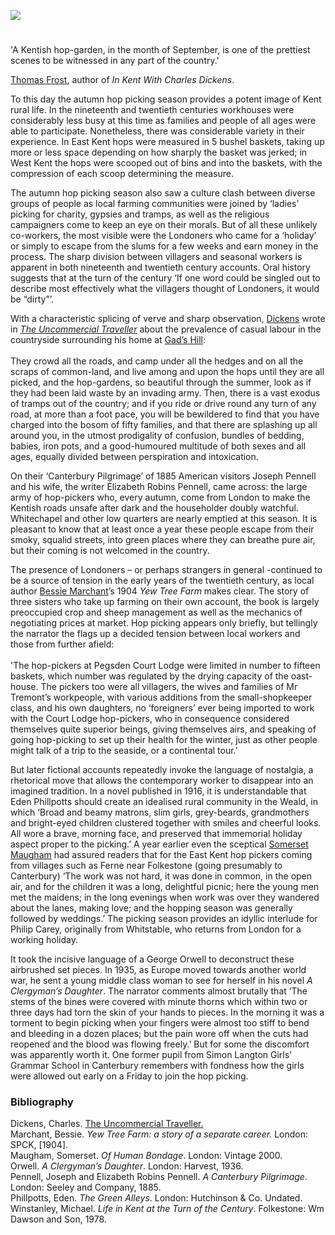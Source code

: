 <a href="https://juncture-digital.org"><img src="https://juncture-digital.org/images/ve-button.png"/></a>
<param author="Carolyn Oulton" banner="https://upload.wikimedia.org/wikipedia/commons/4/44/Hopping_in_Kent-_Hop-picking_in_Yalding%2C_Kent%2C_England%2C_UK%2C_1944_D22170.jpg" layout="vtl" title="Hop Picking and the Literary Imagination" ve-config/>

<param aliases="West Kent" eid="Q7985606" ve-entity/>
<param aliases="Gads Hill" eid="Q104082075" ve-entity/>
<param aliases="Canterbury" eid="Q29303" ve-entity/>
<param aliases="Folkestone" eid="Q375314" ve-entity/>
<param aliases="Whitstable" eid="Q964785" ve-entity/>
<param aliases="Simon Langton Girls' Grammar School" eid="Q751916" ve-entity/>
<param aliases="Ferne" eid="Q1006783" ve-entity/>

#

'A Kentish hop-garden, in the month of September, is one of the prettiest scenes to be witnessed in any part of the country.' 

[Thomas Frost](/19c/19c-frost-biography), author of _In Kent With Charles Dickens_.

To this day the autumn hop picking season provides a potent image of Kent rural life. In the nineteenth and twentieth centuries workhouses were considerably less busy at this time as families and people of all ages were able to participate. Nonetheless, there was considerable variety in their experience. In East Kent hops were measured in 5 bushel baskets, taking up more or less space depending on how sharply the basket was jerked; in West Kent the hops were scooped out of bins and into the baskets, with the compression of each scoop determining the measure. 
<param ve-image-v2 manifest="https://iiif.juncture-digital.org/wc:Hop-Picking_in_Kent_by_Stephen_Thompson_1875.jpg/manifest.json">
<param center="Q7985606" ve-map zoom="10"/>

The autumn hop picking season also saw a culture clash between diverse groups of people as local farming communities were joined by ‘ladies’ picking for charity, gypsies and tramps, as well as the religious campaigners come to keep an eye on their morals. But of all these unlikely co-workers, the most visible were the Londoners who came for a ‘holiday’ or simply to escape from the slums for a few weeks and earn money in the process. The sharp division between villagers and seasonal workers is apparent in both nineteenth and twentieth century accounts. Oral history suggests that at the turn of the century ‘If one word could be singled out to describe most effectively what the villagers thought of Londoners, it would be “dirty”’.
<param ve-image-v2 manifest="https://iiif.juncture-digital.org/wc:Hopping_in_Kent-_Hop-picking_in_Yalding%2C_Kent%2C_England%2C_UK%2C_1944_D22172.jpg/manifest.json">

With a characteristic splicing of verve and sharp observation, [Dickens](/dickens/dickens-biography) wrote in [_The Uncommercial Traveller_]( https://www.djo.org.uk/indexes/authors/charles-dickens/the-uncommercial-traveller.html) about the prevalence of casual labour in the countryside surrounding his home at [Gad’s Hill](/dickens/dickens-gads-hill):
<br/><br/>
They crowd all the roads, and camp under all the hedges and on all the scraps of common-land, and live among and upon the hops until they are all picked, and the hop-gardens, so beautiful through the summer, look as if they had been laid waste by an invading army. Then, there is a vast exodus of tramps out of the country; and if you ride or drive round any turn of any road, at more than a foot pace, you will be bewildered to find that you have charged into the bosom of fifty families, and that there are splashing up all around you, in the utmost prodigality of confusion, bundles of bedding, babies, iron pots, and a good-humoured multitude of both sexes and all ages, equally divided between perspiration and intoxication. 
<param ve-image-v2 manifest="https://iiif.juncture-digital.org/gh:kent-map/images/20c/OasthousesMJC.jpg/manifest.json">
<param ve-image-v2 manifest="https://iiif.juncture-digital.org/wc:The_Uncommercial_Traveller_Illus_1.jpg/manifest.json">
<param center="Q104082075" ve-map zoom="10"/>

On their ‘Canterbury Pilgrimage’ of 1885 American visitors Joseph Pennell and his wife, the writer Elizabeth Robins Pennell, came across:
the large army of hop-pickers who, every autumn, come from London to make the Kentish roads unsafe after dark and the householder doubly watchful. Whitechapel and other low quarters are nearly emptied at this season. It is pleasant to know that at least once a year these people escape from their smoky, squalid streets, into green places where they can breathe pure air, but their coming is not welcomed in the country. 
<param ve-image-v2 manifest="https://iiif.juncture-digital.org/wc:Portrait_Sketch_of_Joseph_Pennell.jpg/manifest.json">
<param ve-image-v2 manifest="https://iiif.juncture-digital.org/wc:Hopping_in_Kent-_Hop-picking_in_Yalding%2C_Kent%2C_England%2C_UK%2C_1944_D22170.jpg/manifest.json">
<param center="Q29303" ve-map zoom="10"/>

The presence of Londoners – or perhaps strangers in general -continued to be a source of tension in the early years of the twentieth century, as local author [Bessie Marchant](/19/19c-marchantb-biography)’s 1904 _Yew Tree Farm_ makes clear. The story of three sisters who take up farming on their own account, the book is largely preoccupied crop and sheep management as well as the mechanics of negotiating prices at market. Hop picking appears only briefly, but tellingly the narrator the flags up a decided tension between local workers and those from further afield:
<br/><br/>
'The hop-pickers at Pegsden Court Lodge were limited in number to fifteen baskets, which number was regulated by the drying capacity of the oast-house. The pickers too were all villagers, the wives and families of Mr Tremont’s workpeople, with various additions from the small-shopkeeper class, and his own daughters, no ‘foreigners’ ever being imported to work with the Court Lodge hop-pickers, who in consequence considered themselves quite superior beings, giving themselves airs, and speaking of going hop-picking to set up their health for the winter, just as other people might talk of a trip to the seaside, or a continental tour.’    
<param ve-image-v2 manifest="https://iiif.juncture-digital.org/wc:Hopping_in_Kent-_Hop-picking_in_Yalding%2C_Kent%2C_England%2C_UK%2C_1944_D22167.jpg/manifest.json">

But later fictional accounts repeatedly invoke the language of nostalgia, a rhetorical move that allows the contemporary worker to disappear into an imagined tradition. In a novel published in 1916, it is understandable that Eden Phillpotts should create an idealised rural community in the Weald, in which ‘Broad and beamy matrons, slim girls, grey-beards, grandmothers and bright-eyed children clustered together with smiles and cheerful looks. All wore a brave, morning face, and preserved that immemorial holiday aspect proper to the picking.’ A year earlier even the sceptical [Somerset Maugham](/20c/20c-maugham-biography) had assured readers that for the East Kent hop pickers coming from villages such as Ferne near Folkestone (going presumably to Canterbury) ‘The work was not hard, it was done in common, in the open air, and for the children it was a long, delightful picnic; here the young men met the maidens; in the long evenings when work was over they wandered about the lanes, making love; and the hopping season was generally followed by weddings.’ The picking season provides an idyllic interlude for Philip Carey, originally from Whitstable, who returns from London for a working holiday.
<param center="Q375314" ve-map zoom="10"/>
<param center="Q964785" ve-map zoom="10"/>
<param ve-image-v2 manifest="https://iiif.juncture-digital.org/gh:kent-map/images/20c/Hop pickers.jpg/manifest.json">
<param ve-image-v2 manifest="https://iiif.juncture-digital.org/wc:Hopping_in_Kent-_Hop-picking_in_Yalding%2C_Kent%2C_England%2C_UK%2C_1944_D22175.jpg/manifest.json">

It took the incisive language of a George Orwell to deconstruct these airbrushed set pieces. In 1935, as Europe moved towards another world war, he sent a young middle class woman to see for herself in his novel _A Clergyman’s Daughter_. The narrator comments almost brutally that ‘The stems of the bines were covered with minute thorns which within two or three days had torn the skin of your hands to pieces. In the morning it was a torment to begin picking when your fingers were almost too stiff to bend and bleeding in a dozen places; but the pain wore off when the cuts had reopened and the blood was flowing freely.’  But for some the discomfort was apparently worth it. One former pupil from Simon Langton Girls’ Grammar School in Canterbury  remembers with fondness how the girls were allowed out early on a Friday to join the hop picking.
<param center="Q7519165" ve-map zoom="10"/>

### Bibliography 

Dickens, Charles. [The Uncommercial Traveller.](http://elibrary.club/dickens-the-uncommercial-traveller/76)    
Marchant, Bessie. _Yew Tree Farm: a story of a separate career._ London: SPCK, [1904].   
Maugham, Somerset. _Of Human Bondage_. London: Vintage 2000.   
Orwell. _A Clergyman’s Daughter_. London: Harvest, 1936.   
Pennell, Joseph and Elizabeth Robins Pennell. _A Canterbury Pilgrimage_. London: Seeley and Company, 1885.   
Phillpotts, Eden. _The Green Alleys_. London: Hutchinson &amp; Co. Undated.    
Winstanley, Michael. _Life in Kent at the Turn of the Century_. Folkestone: Wm Dawson and Son, 1978.   
